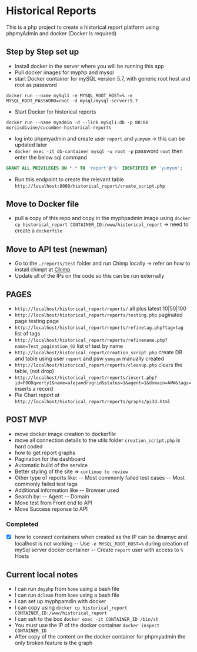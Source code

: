 # Historical Reports

This is a php project to create a historical report platform using phpmyAdmin and docker (Docker is required)

## Step by Step set up

- Install docker in the server where you will be running this app
- Pull docker images for myphp and mysql
- start Docker container for mySQL version 5.7, with generic root host and root as password

`docker run --name mySql1 -e MYSQL_ROOT_HOST=% -e MYSQL_ROOT_PASSWORD=root -d mysql/mysql-server:5.7`

- Start Docker for historical reports

`docker run --name myadmin -d --link mySql1:db -p 80:80 morsisdivine/cucumber-historical-reports`

- log into phpmyadmin and create user `report` and `yumyum` -> this can be updated later
- `docker exec -it db-container mysql -u root -p` password `root` then enter the below sql command
  
```sql
GRANT ALL PRIVILEGES ON *.* TO 'report'@'%' IDENTIFIED BY 'yumyum';
```

- Run this endpoint to create the relevant table `http://localhost:8080/historical_report/create_script.php`

## Move to Docker file

- pull a copy of this repo and copy in the myphpadmin image using `docker cp historical_report CONTAINER_ID:/www/historical_report` -> need to create a `dockerfile`

## Move to API test (newman)

- Go to the `./reports/test` folder and run Chimp locally -> refer on how to install chimpt at [Chimp](https://chimp.readme.io/)
- Update all of the IPs on the code so this can be run externally

## PAGES

- `http://localhost/historical_report/reports/` all plus latest 10|50|100
- `http://localhost/historical_report/reports/testing.php` paginated page testing page
- `http://localhost/historical_report/reports/refinetag.php?tag=tag` list of tags
- `http://localhost/historical_report/reports/refinename.php?name=Test_pagination_92` list of test by name
- `http://localhost/historical_report/creation_script.php` create DB and table using user `report` and psw `yumyum` manually created
- `http://localhost/historical_report/reports/cleanup.php` clears the table, (not drop)
- `http://localhost/historical_report/reports/insert.php?id=FOODqwerty1&name=alejandrogrid&status=1&agent=1&domain=AWW&tags=` inserts a record
- Pie Chart report at `http://localhost/historical_report/reports/graphs/pi3d.html`

## POST MVP

- move docker image creation to dockerfile
- move all connection details to the utils folder `creation_script.php` is hard coded
- how to get report graphs
- Pagination for the dashboard
- Automatic build of the service
- Better styling of the site => `continue to review`
- Other type of reports like:
-- Most commonly failed test cases
-- Most commonly failed test tags
- Additional information like
-- Browser used
- Search by:
--  Agent
-- Domain
- Move test from Front end to API
- Move Success reponse to API

### Completed

- [x] how to connect containers when created as the IP can be dinamyc and localhost is not working
-- Use `-e MYSQL_ROOT_HOST=%` during creation of mySql server docker container
-- Create `report` user with access to `%` Hosts
  
## Current local notes

- I can run `dmyphp` from `home` using a bash file
- I can run `dclean` from `home` using a bash file
- I can set up myphpamdin with docker
- I can copy using `docker cp historical_report CONTAINER_ID:/www/historical_report`
- I can ssh to the box `docker exec -it CONTAINER_ID /bin/sh`
- You must use the IP of the docker container `docker inspect CONTAINER_ID`
- After copy of the content on the docker container for phpmyadmin the only broken feature is the graph
  